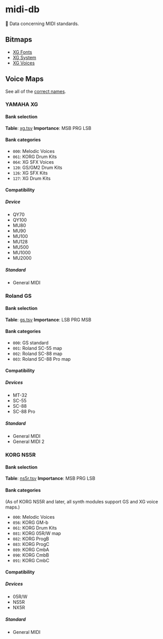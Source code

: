 # midi-db
🎹 Data concerning MIDI standards.

## Bitmaps
* [XG Fonts](/bitmaps/xg/font.tsv)
* [XG System](/bitmaps/xg/system.tsv)
* [XG Voices](/bitmaps/xg/voices.tsv)

## Voice Maps
See all of the [correct names](/bank/en.tsv).

### YAMAHA XG
#### Bank selection
**Table**: [xg.tsv](/bank/xg.tsv)
**Importance**: MSB PRG LSB

#### Bank categories
* `000`: Melodic Voices
* `061`: KORG Drum Kits
* `064`: XG SFX Voices
* `120`: GS/GM2 Drum Kits
* `126`: XG SFX Kits
* `127`: XG Drum Kits

#### Compatibility
##### Device
* QY70
* QY100
* MU80
* MU90
* MU100
* MU128
* MU500
* MU1000
* MU2000

##### Standard
* General MIDI

### Roland GS
#### Bank selection
**Table**: [gs.tsv](/bank/gs.tsv)
**Importance**: LSB PRG MSB

#### Bank categories
* `000`: GS standard
* `001`: Roland SC-55 map
* `002`: Roland SC-88 map
* `003`: Roland SC-88 Pro map

#### Compatibility
##### Devices
* MT-32
* SC-55
* SC-88
* SC-88 Pro

##### Standard
* General MIDI
* General MIDI 2

### KORG NS5R
#### Bank selection
**Table**: [ns5r.tsv](/bank/ns5r.tsv)
**Importance**: MSB PRG LSB

#### Bank categories
(As of KORG NS5R and later, all synth modules support GS and XG voice maps.)
* `000`: Melodic Voices
* `056`: KORG GM-b
* `061`: KORG Drum Kits
* `081`: KORG 05R/W map
* `082`: KORG ProgB
* `083`: KORG ProgC
* `089`: KORG CmbA
* `090`: KORG CmbB
* `091`: KORG CmbC 

#### Compatibility
##### Devices
* 05R/W
* NS5R
* NX5R

##### Standard
* General MIDI